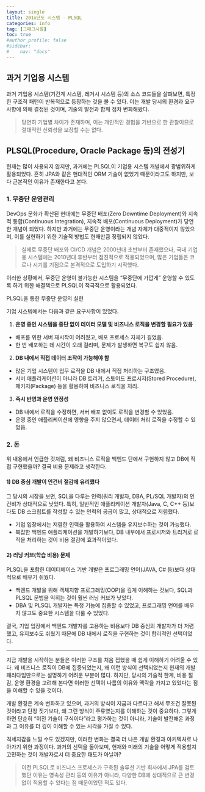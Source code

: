 ```yaml
---
layout: single
title: 201x년도 시스템 - PLSQL
categories: info
tag: [그때그시절]
toc: true
#author_profile: false
#sidebar:
#    nav: "docs"
---
```


## 과거 기업용 시스템

과거 기업용 시스템(기간계 시스템, 레거시 시스템 등)의 소스 코드들을 살펴보면, 특정한 구조적 패턴이 반복적으로 등장하는 것을 볼 수 있다. 이는 개발 당시의 환경과 요구사항에 의해 결정된 것이며, 기술의 발전과 함께 점차 변화해왔다.

> 당연히 기업별 차이가 존재하며, 이는 개인적인 경험을 기반으로 한 관찰이므로 절대적인 신뢰성을 보장할 수는 없다.

## PLSQL(Procedure, Oracle Package 등)의 전성기

현재는 많이 사용되지 않지만, 과거에는 PLSQL이 기업용 시스템 개발에서 광범위하게 활용되었다. 흔히 JPA와 같은 현대적인 ORM 기술이 없었기 때문이라고도 하지만, 보다 근본적인 이유가 존재한다고 본다.

### 1. 무중단 운영관리

DevOps 문화가 확산된 현대에는 무중단 배포(Zero Downtime Deployment)와 지속적 통합(Continuous Integration), 지속적 배포(Continuous Deployment)가 당연한 개념이 되었다. 하지만 과거에는 무중단 운영이라는 개념 자체가 대중적이지 않았으며, 이를 실현하기 위한 기술적 방법도 현재만큼 정립되지 않았다.

> 실제로 무중단 배포와 CI/CD 개념은 2000년대 초반부터 존재했으나, 국내 기업용 시스템에는 2010년대 후반부터 점진적으로 적용되었으며, 많은 기업들은 코로나 시기를 기점으로 본격적으로 도입하기 시작했다.

이러한 상황에서, 무중단 운영이 불가능한 시스템을 “무중단에 가깝게” 운영할 수 있도록 하기 위한 해결책으로 PLSQL이 적극적으로 활용되었다.

PLSQL을 통한 무중단 운영의 실현

기업 시스템에서는 다음과 같은 요구사항이 있었다.
1.	**운영 중인 시스템을 중단 없이 데이터 모델 및 비즈니스 로직을 변경할 필요가 있음**
-	배포를 위한 서버 재시작이 어려웠고, 배포 프로세스 자체가 길었음.
-	한 번 배포하는 데 시간이 오래 걸리며, 문제가 발생하면 복구도 쉽지 않음.
2.	**DB 내에서 직접 데이터 조작이 가능해야 함**
-	많은 기업 시스템이 업무 로직을 DB 내에서 직접 처리하는 구조였음.
-	서버 애플리케이션이 아니라 DB 트리거, 스토어드 프로시저(Stored Procedure), 패키지(Package) 등을 활용하여 비즈니스 로직을 처리.
3.	**즉시 반영과 운영 안정성**
-	DB 내에서 로직을 수정하면, 서버 배포 없이도 로직을 변경할 수 있었음.
-	운영 중인 애플리케이션에 영향을 주지 않으면서, 데이터 처리 로직을 수정할 수 있었음.


### 2. 돈

위 내용에서 언급한 것처럼, 왜 비즈니스 로직을 백엔드 단에서 구현하지 않고 DB에 직접 구현했을까? 결국 비용 문제라고 생각한다.

#### 1) DB 중심 개발이 인건비 절감에 유리했다

그 당시의 시장을 보면, SQL을 다루는 인력(쿼리 개발자, DBA, PL/SQL 개발자)의 인건비가 상대적으로 낮았다.
특히, 일반적인 애플리케이션 개발자(Java, C, C++ 등)보다도 DB 스크립트를 작성할 수 있는 인력의 공급이 많고, 상대적으로 저렴했다.
-	기업 입장에서는 저렴한 인력을 활용하여 시스템을 유지보수하는 것이 가능했다.
-	복잡한 백엔드 애플리케이션을 개발하기보다, DB 내부에서 프로시저와 트리거로 로직을 처리하는 것이 비용 절감에 효과적이었다.

#### 2) 러닝 커브(학습 비용) 문제

PLSQL을 포함한 데이터베이스 기반 개발은 프로그래밍 언어(JAVA, C# 등)보다 상대적으로 배우기 쉬웠다.
-	백엔드 개발을 위해 객체지향 프로그래밍(OOP)을 깊게 이해하는 것보다, SQL과 PLSQL 문법을 익히는 것이 훨씬 러닝 커브가 낮았다.
-	DBA 및 PLSQL 개발자는 특정 기능에 집중할 수 있었고, 프로그래밍 언어를 배우지 않고도 중요한 시스템을 다룰 수 있었다.

결국, 기업 입장에서 백엔드 개발자를 고용하는 비용보다 DB 중심의 개발자가 더 저렴했고, 유지보수도 쉬웠기 때문에 DB 내에서 로직을 구현하는 것이 합리적인 선택이었다.

---

지금 개발을 시작하는 분들은 이러한 구조를 처음 접했을 때 쉽게 이해하기 어려울 수 있다. 왜 비즈니스 로직이 DB에 집중되었는지, 왜 이런 방식이 선택되었는지 현재의 개발 패러다임만으로는 설명하기 어려운 부분이 많다. 하지만, 당시의 기술적 한계, 비용 절감, 운영 환경을 고려해 본다면 이러한 선택이 나름의 이유와 맥락을 가지고 있었다는 점을 이해할 수 있을 것이다.

개발 환경은 계속 변화하고 있으며, 과거의 방식이 지금과 다르다고 해서 무조건 잘못된 것이라고 단정 짓기보다, 왜 그런 방식이 주류였는지를 이해하는 것이 중요하다.
그렇게 하면 단순히 “이전 기술이 구식이다”라고 평가하는 것이 아니라, 기술이 발전해온 과정과 그 이유를 더 깊이 이해할 수 있는 시각을 가질 수 있다.

격세지감을 느낄 수도 있겠지만, 이러한 변화는 결국 더 나은 개발 환경과 아키텍처로 나아가기 위한 과정이다. 과거의 선택을 돌아보며, 현재와 미래의 기술을 어떻게 적용할지 고민하는 것이 개발자로서 더 중요한 태도가 아닐까?

> 이전 PLSQL로 비즈니스 프로세스가 구축된 솔루션 기반 회사에서 JPA를 검토했던 이유는 영속성 관리 등의 이유가 아니라, 다양한 DB에 상대적으로 큰 변경 없이 적용할 수 있다는 점 때문이었던 적도 있다.